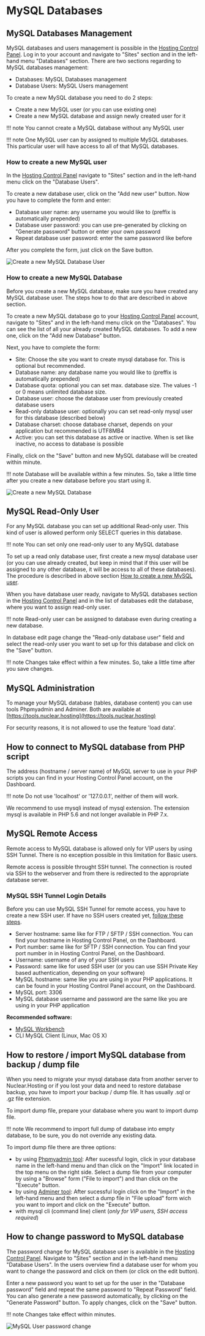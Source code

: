 # MySQL Databases

## MySQL Databases Management

MySQL databases and users management is possible in the [Hosting Control Panel](https://my.nuclear.hosting). Log in to your account and navigate to "Sites" section and in the left-hand menu "Databases" section. There are two sections regarding to MySQL databases management:

 * Databases: MySQL Databases management
 * Database Users: MySQL Users management

To create a new MySQL database you need to do 2 steps:

 * Create a new MySQL user (or you can use existing one)
 * Create a new MySQL database and assign newly created user for it

!!! note
	You cannot create a MySQL database without any MySQL user

!!! note
	One MySQL user can by assigned to multiple MySQL databases. This particular user will have access to all of that MySQL databases.

### How to create a new MySQL user

In the [Hosting Control Panel](https://my.nuclear.hosting) navigate to "Sites" section and in the left-hand menu click on the "Database Users".

To create a new database user, click on the "Add new user" button. Now you have to complete the form and enter:

 * Database user name: any username you would like to (preffix is automatically prepended)
 * Database user password: you can use pre-generated by clicking on "Generate password" button or enter your own password
 * Repeat database user password: enter the same password like before

After you complete the form, just click on the Save button.

![Create a new MySQL Database User](img/mysql_database_user_create.png)

### How to create a new MySQL Database

Before you create a new MySQL database, make sure you have created any MySQL database user. The steps how to do that are described in above section.

To create a new MySQL database go to your [Hosting Control Panel](https://my.nuclear.hosting) account, navigate to "Sites" and in the left-hand menu click on the "Databases". You can see the list of all your already created MySQL databases. To add a new one, click on the "Add new Database" button.

Next, you have to complete the form:

 * Site: Choose the site you want to create mysql database for. This is optional but recommended.
 * Database name: any database name you would like to (preffix is automatically prepended)
 * Database quota: optional you can set max. database size. The values -1 or 0 means unlimited database size.
 * Database user: choose the database user from previously created database users
 * Read-only database user: optionally you can set read-only mysql user for this database (described below)
 * Database charset: choose database charset, depends on your application but recommended is UTF8MB4
 * Active: you can set this database as active or inactive. When is set like inactive, no access to database is possible

Finally, click on the "Save" button and new MySQL database will be created within minute.

!!! note
	Database will be available within a few minutes. So, take a little time after you create a new database before you start using it.

![Create a new MySQL Database](img/mysql_database_create.png)

## MySQL Read-Only User

For any MySQL database you can set up additional Read-only user. This kind of user is allowed perform only SELECT queries in this database.

!!! note
	You can set only one read-only user to any MySQL database

To set up a read only database user, first create a new mysql database user (or you can use already created, but keep in mind that if this user will be assigned to any other database, it will be access to all of these databases). The procedure is described in above section [How to create a new MySQL user](#mysql-databases).

When you have database user ready, navigate to MySQL databases section in the [Hosting Control Panel](https://my.nuclear.hosting) and in the list of databases edit the database, where you want to assign read-only user.

!!! note
	Read-only user can be assigned to database even during creating a new database.

In database edit page change the "Read-only database user" field and select the read-only user you want to set up for this database and click on the "Save" button.

!!! note
	Changes take effect within a few minutes. So, take a little time after you save changes.

## MySQL Administration

To manage your MySQL database (tables, database content) you can use tools Phpmyadmin and Adminer. Both are available at [https://tools.nuclear.hosting](https://tools.nuclear.hosting)

For security reasons, it is not allowed to use the feature 'load data'.

## How to connect to MySQL database from PHP script

The address (hostname / server name) of MySQL server to use in your PHP scripts you can find in your Hosting Control Panel account, on the Dashboard.

!!! note
	Do not use 'localhost' or '127.0.0.1', neither of them will work.

We recommend to use mysqli instead of mysql extension. The extension mysql is available in PHP 5.6 and not longer available in PHP 7.x.

## MySQL Remote Access

Remote access to MySQL database is allowed only for VIP users by using SSH Tunnel. There is no exception possible in this limitation for Basic users.

Remote access is possible throught SSH tunnel. The connection is routed via SSH to the webserver and from there is redirected to the appropriate database server.

### MySQL SSH Tunnel Login Details

Before you can use MySQL SSH Tunnel for remote access, you have to create a new SSH user. If have no SSH users created yet, [follow these steps](../ftp/#how-to-create-sftpscp-account).

 * Server hostname: same like for FTP / SFTP / SSH connection. You can find your hostname in Hosting Control Panel, on the Dashboard.
 * Port number: same like for SFTP / SSH connection. You can find your port number in in Hosting Control Panel, on the Dashboard.
 * Username: username of any of your SSH users
 * Password: same like for used SSH user (or you can use SSH Private Key based authentication, depending on your software)
 * MySQL hostname: same like you are using in your PHP applications. It can be found in your Hosting Control Panel account, on the Dashboard.
 * MySQL port: 3306
 * MySQL database username and password are the same like you are using in your PHP application

**Recommended software:**

 * [MySQL Workbench](https://www.mysql.com/products/workbench/)
 * CLI MySQL Client (Linux, Mac OS X)

## How to restore / import MySQL database from backup / dump file

When you need to migrate your mysql database data from another server to Nuclear.Hosting or if you lost your data and need to restore database backup, you have to import your backup / dump file. It has usually .sql or .gz file extension.

To import dump file, prepare your database where you want to import dump file.

!!! note
	We recommend to import full dump of database into empty database, to be sure, you do not override any existing data.

To import dump file there are three options:

 - by using [Phpmyadmin tool](https://pma.nuclear.hosting): After sucessful login, click in your database name in the left-hand menu and than click on the "Import" link located in the top menu on the right side. Select a dump file from your computer by using a "Browse" form ("File to import") and than click on the "Execute" button.
 - by using [Adminer tool](https://admin.nuclear.hosting): After sucessful login click on the "Import" in the left-hand menu and then select a dump file in "File upload" form wich you want to import and click on the "Execute" button.
 - with mysql cli (command line) client (*only for VIP users, SSH access required*)

## How to change password to MySQL database

The password change for MySQL database user is available in the [Hosting Control Panel](https://my.nuclear.hosting). Navigate to "Sites" section and in the left-hand menu "Database Users". In the users overview find a database user for whom you want to change the password and click on them (or click on the edit button).

Enter a new password you want to set up for the user in the "Database password" field and repeat the same password to "Repeat Password" field. You can also generate a new password automatically, by clicking on the "Generate Password" button. To apply changes, click on the "Save" button.

!!! note
	Changes take effect within minutes.


![MySQL User password change](img/database_user_password_change.png)